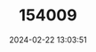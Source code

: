 ---
title: "154009"
category: "Orconectes compressus"
draft: false
date: 2024-02-22 13:03:51
languages:
  English: ["Slender Crayfish"]
---
